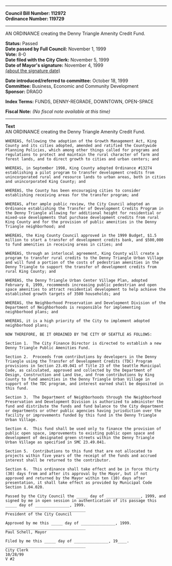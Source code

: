 * * * * *  
  
**Council Bill Number: [](#h0)[](#h2)112972**   
**Ordinance Number: 119729**  
  
* * * * *  
  
AN ORDINANCE creating the Denny Triangle Amenity Credit Fund.  
  
**Status:** Passed   
**Date passed by Full Council:** November 1, 1999   
**Vote:** 8-0   
**Date filed with the City Clerk:** November 5, 1999   
**Date of Mayor's signature:** November 4, 1999   
[(about the signature date)](/~public/approvaldate.htm)   
  
  
**Date introduced/referred to committee:** October 18, 1999   
**Committee:** Business, Economic and Community Development   
**Sponsor:** DRAGO   
  
**Index Terms:** FUNDS, DENNY-REGRADE, DOWNTOWN, OPEN-SPACE  
  
**Fiscal Note:** *(No fiscal note available at this time)*  
  
* * * * *  
  
**Text**  
    AN ORDINANCE creating the Denny Triangle Amenity Credit Fund.  
  
    WHEREAS, following the adoption of the Growth Management Act, King  
    County and its cities adopted, amended and ratified the Countywide  
    Planning Policies, which among other things called for programs and  
    regulations to protect and maintain the rural character of farm and  
    forest lands, and to direct growth to cities and urban centers; and  
  
    WHEREAS, in September 1998, King County adopted Ordinance #13274  
    establishing a pilot program to transfer development credits from  
    unincorporated rural and resource lands to urban areas, both in cities  
    and unincorporated King County; and  
  
    WHEREAS, the County has been encouraging cities to consider  
    establishing receiving areas for the transfer program; and  
  
    WHEREAS, after ample public review, the City Council adopted an  
    Ordinance establishing the Transfer of Development Credits Program in  
    the Denny Triangle allowing for additional height for residential or  
    mixed-use developments that purchase development credits from rural  
    King County and for the provision of public amenities in the Denny  
    Triangle neighborhood; and  
  
    WHEREAS, the King County Council approved in the 1999 Budget, $1.5  
    million to start a transfer of development credits bank, and $500,000  
    to fund amenities in receiving areas in cities; and  
  
    WHEREAS, through an interlocal agreement, King County will create a  
    program to transfer rural credits to the Denny Triangle Urban Village  
    and will fund a portion of the costs of pedestrian amenities in the  
    Denny Triangle to support the transfer of development credits from  
    rural King County; and  
  
    WHEREAS, the Denny Triangle Urban Center Village Plan, adopted  
    February 8, 1999, recommends increasing public pedestrian and open  
    space amenities to attract residential development to help achieve the  
    established growth targets of 3500 households; and  
  
    WHEREAS, the Neighborhood Preservation and Development Division of the  
    Department of Neighborhoods is responsible for implementing  
    neighborhood plans; and  
  
    WHEREAS, it is a high priority of the City to implement adopted  
    neighborhood plans;  
  
    NOW THEREFORE, BE IT ORDAINED BY THE CITY OF SEATTLE AS FOLLOWS:  
  
    Section 1.  The City Finance Director is directed to establish a new  
    Denny Triangle Public Amenities Fund.  
  
    Section 2.  Proceeds from contributions by developers in the Denny  
    Triangle using the Transfer of Development Credits (TDC) Program  
    provisions in Section 23.49.041 of Title 23 of the Seattle Municipal  
    Code, as calculated, approved and collected by the Department of  
    Design, Construction and Land Use, and from contributions by King  
    County to fund amenities in the Denny Triangle Urban Village in  
    support of the TDC program, and interest earned shall be deposited in  
    this fund.  
  
    Section 3.  The Department of Neighborhoods through the Neighborhood  
    Preservation and Development Division is authorized to administer the  
    fund and distribute the funds and fund balance to the City department  
    or departments or other public agencies having jurisdiction over the  
    facility or improvements funded by this fund in the Denny Triangle  
    Urban Village.  
  
    Section 4.  This fund shall be used only to finance the provision of  
    public open space, improvements to existing public open space and  
    development of designated green streets within the Denny Triangle  
    Urban Village as specified in SMC 23.49.041.  
  
    Section 5.  Contributions to this fund that are not allocated to  
    projects within five years of the receipt of the funds and accrued  
    interest shall be returned to the contributor.  
  
    Section 6.  This ordinance shall take effect and be in force thirty  
    (30) days from and after its approval by the Mayor, but if not  
    approved and returned by the Mayor within ten (10) days after  
    presentation, it shall take effect as provided by Municipal Code  
    Section 1.04.020.  
  
    Passed by the City Council the _____ day of _______________, 1999, and  
    signed by me in open session in authentication of its passage this  
    _____ day of _______________, 1999.  
    ___________________________________  
    President of the City Council  
  
    Approved by me this _____ day of _______________, 1999.  
    ___________________________________  
    Paul Schell, Mayor  
  
    Filed by me this _____ day of _______________, 19____.  
    ___________________________________  
    City Clerk  
    10/28/99  
    V #2  
